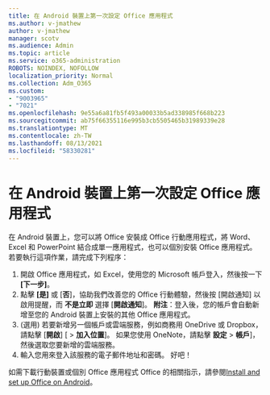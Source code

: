```yaml
---
title: 在 Android 裝置上第一次設定 Office 應用程式
ms.author: v-jmathew
author: v-jmathew
manager: scotv
ms.audience: Admin
ms.topic: article
ms.service: o365-administration
ROBOTS: NOINDEX, NOFOLLOW
localization_priority: Normal
ms.collection: Adm_O365
ms.custom:
- "9003965"
- "7021"
ms.openlocfilehash: 9e55a6a81fb5f493a00033b5ad338985f668b223
ms.sourcegitcommit: ab75f66355116e995b3cb5505465b31989339e28
ms.translationtype: MT
ms.contentlocale: zh-TW
ms.lasthandoff: 08/13/2021
ms.locfileid: "58330281"
---
```

# <a name="set-up-office-apps-for-the-first-time-on-an-android-device"></a>在 Android 裝置上第一次設定 Office 應用程式

在 Android 裝置上，您可以將 Office 安裝成 Office 行動應用程式，將 Word、Excel 和 PowerPoint 結合成單一應用程式，也可以個別安裝 Office 應用程式。 若要執行這項作業，請完成下列程序：

1. 開啟 Office 應用程式，如 Excel，使用您的 Microsoft 帳戶登入，然後按一下 **[下一步]**。
2. 點擊 **[是]** 或 [**否**]，協助我們改善您的 Office 行動體驗，然後按 [開啟通知] 以啟用提醒，而 **不是立即** 選擇 [**開啟通知**]。
    **附注**：登入後，您的帳戶會自動新增至您的 Android 裝置上安裝的其他 Office 應用程式。
3.  (選用) 若要新增另一個帳戶或雲端服務，例如商務用 OneDrive 或 Dropbox，請點擊 [**開啟**] [  >  **加入位置**]。 如果您使用 OneNote，請點擊 **設定**  >  **帳戶**]，然後選取您要新增的雲端服務。
4. 輸入您用來登入該服務的電子郵件地址和密碼。 好吧！

如需下載行動裝置或個別 Office 應用程式 Office 的相關指示，請參閱[Install and set up Office on Android](https://go.microsoft.com/fwlink/?linkid=2135287)。

